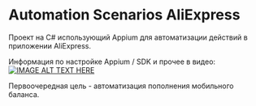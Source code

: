 # Automation Scenarios AliExpress
Проект на C# использующий Appium для автоматизации действий в приложении AliExpress.

Информация по настройке Appium / SDK и прочее в видео:
[![IMAGE ALT TEXT HERE](http://img.youtube.com/vi/jT9yGgQnaWw/0.jpg)](https://www.youtube.com/watch?v=jT9yGgQnaWw&list=PLz-xZVxGHo8M8FexfBZTCSjndivDN-mMd&index=3)

Первоочередная цель - автоматизация пополнения мобильного баланса.
